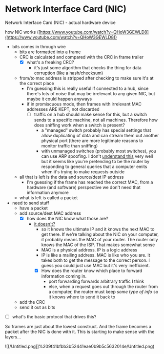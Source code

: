 # Network Interface Card (NIC)

Network Interface Card (NIC) - actual hardware device

how NIC works ([https://www.youtube.com/watch?v=QHoW3GEWLD8](https://www.youtube.com/watch?v=QHoW3GEWLD8))

- bits comes in through wire
    - bits are formatted into a frame
    - CRC is calculated and compared with the CRC in frame trailer
        - [x]  what's a freaking CRC?
            - it's just some algorithm that checks the thing for data corruption (like a hash/checksum)
    - from/to mac address is stripped after checking to make sure it's at the correct place
        - I'm guessing this is really useful if connected to a hub, since there's lots of noise that may be irrelevant to any given NIC, but maybe it could happen anyways
        - if in promiscuous mode, then frames with irrelevant MAC addresses ARE KEPT, not discarded
            - [ ]  traffic on a hub should make sense for this, but a switch sends to a specific machine, not all machines. Therefore how does sniffing work when a switch is present?
                - a "managed" switch probably has special settings that allow duplicating of data and can stream them out another physical port (there are more legitimate reasons to monitor traffic than sniffing)
                - with unmanaged switches (probably most switches), you can use ARP spoofing. I don't [understand this](https://landetective.com/products/internet-monitor/manual/traffic-analysis.html) very well but it seems like you're pretending to be the router by responding to general queries that a computer emits when it's trying to make requests outside
    - all that is left is the data and source/dest IP address
        - I'm guessing if the frame has reached the correct MAC, from a hardware (and software) perspective we don't need that information anymore
    - what is left is called a packet
- need to send stuff
    - have a packet
    - add source/dest MAC address
        - [x]  how does the NIC know what those are?
            - [it doesn't?](https://www.quora.com/How-does-a-NIC-knows-the-destination-MAC-address-when-creates-the-MAC-header)
                - so it knows the ultimate IP and it knows the next MAC to get there. If we're talking about the NIC on your computer, it probably means the MAC of your router. The router only knows the MAC of the ISP. That makes somewhat sense
                - MAC is a physical address. IP is a logic address
                - IP is like a mailing address. MAC is like who you are. It takes both to get the message to the correct person. I guess you could just use MAC but it's very inefficient.
                - [x]  How does the router know which place to forward information coming in.
                    - port forwarding forwards arbitrary traffic I think
                    - else, when a request goes out through the router from a computer, the router must keep *some type of info* so it knows where to send it back to
    - add the CRC
    - send it out as bits
- [ ]  what's the basic protocol that drives this?
    
    

So frames are just about the lowest construct. And the frame becomes a packet after the NIC is done with it. This is starting to make sense with the layers...

![[/Untitled.png]]%209f41bfbb3b52441eae0b9b5c5632014e/Untitled.png)